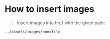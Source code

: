 # How to insert images

> Insert images into href with the given path:
```
../assets/images/nomefile
```
